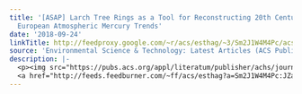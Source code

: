 ```yaml
---
title: '[ASAP] Larch Tree Rings as a Tool for Reconstructing 20th Century Central
  European Atmospheric Mercury Trends'
date: '2018-09-24'
linkTitle: http://feedproxy.google.com/~r/acs/esthag/~3/Sm2J1W4M4Pc/acs.est.8b02117
source: 'Environmental Science & Technology: Latest Articles (ACS Publications)'
description: |-
  <p><img src="https://pubs.acs.org/appl/literatum/publisher/achs/journals/content/esthag/0/esthag.ahead-of-print/acs.est.8b02117/20180924/images/medium/es-2018-02117u_0005.gif" alt="TOC Graphic"/></p><div><cite>Environmental Science & Technology</cite></div><div>DOI: 10.1021/acs.est.8b02117</div><div class="feedflare">
  <a href="http://feeds.feedburner.com/~ff/acs/esthag?a=Sm2J1W4M4Pc:JZauyvfAPck:yIl2AUoC8zA"><img src="http://feeds.feedburner.com/~ff/acs/esthag?d=yIl2AUoC8zA" border="0"></img></a>
---
```

